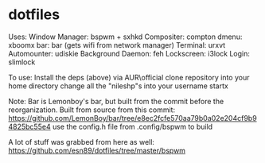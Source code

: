 dotfiles
========

Uses:
  Window Manager: bspwm + sxhkd
  Compositer: compton
  dmenu: xboomx
  bar: bar (gets wifi from network manager)
  Terminal: urxvt
  Automounter: udiskie
  Background Daemon: feh
  Lockscreen: i3lock
  Login: slimlock
  
To use:
  Install the deps (above) via AUR\official
  clone repository into your home directory
  change all the "nileshp"s into your username
  startx
  
Note:
  Bar is Lemonboy's bar, but built from the commit before the reorganization. 
  Built from source from this commit: https://github.com/LemonBoy/bar/tree/e8ec2fcfe570aa79b0a02e204cf9b94825bc55e4
  use the config.h file from .config/bspwm to build

A lot of stuff was grabbed from here as well: https://github.com/esn89/dotfiles/tree/master/bspwm
